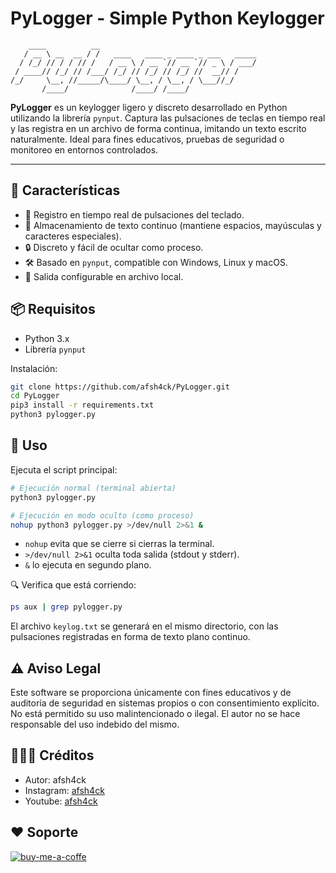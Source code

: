 # PyLogger - Simple Python Keylogger

```
    ____          __                                   
   / __ \ __  __ / /   ____   ____ _ ____ _ ___   _____
  / /_/ // / / // /   / __ \ / __ `// __ `// _ \ / ___/
 / ____// /_/ // /___/ /_/ // /_/ // /_/ //  __// /    
/_/     \__, //_____/\____/ \__, / \__, / \___//_/     
       /____/              /____/ /____/               

```

**PyLogger** es un keylogger ligero y discreto desarrollado en Python utilizando la librería `pynput`. Captura las pulsaciones de teclas en tiempo real y las registra en un archivo de forma continua, imitando un texto escrito naturalmente. Ideal para fines educativos, pruebas de seguridad o monitoreo en entornos controlados.

---

## 🚀 Características

- 🧠 Registro en tiempo real de pulsaciones del teclado.
- 📄 Almacenamiento de texto continuo (mantiene espacios, mayúsculas y caracteres especiales).
- 🔒 Discreto y fácil de ocultar como proceso.
- 🛠️ Basado en `pynput`, compatible con Windows, Linux y macOS.
- 📁 Salida configurable en archivo local.


## 📦 Requisitos

- Python 3.x
- Librería `pynput`

Instalación:

```bash
git clone https://github.com/afsh4ck/PyLogger.git
cd PyLogger
pip3 install -r requirements.txt
python3 pylogger.py
```

## 🚀 Uso
Ejecuta el script principal:

```bash
# Ejecución normal (terminal abierta)
python3 pylogger.py

# Ejecución en modo oculto (como proceso)
nohup python3 pylogger.py >/dev/null 2>&1 &
```
- `nohup` evita que se cierre si cierras la terminal.
- `>/dev/null 2>&1` oculta toda salida (stdout y stderr).
- `&` lo ejecuta en segundo plano.

🔍 Verifica que está corriendo:

```bash
ps aux | grep pylogger.py
```

El archivo `keylog.txt` se generará en el mismo directorio, con las pulsaciones registradas en forma de texto plano continuo.

## ⚠️ Aviso Legal
Este software se proporciona únicamente con fines educativos y de auditoría de seguridad en sistemas propios o con consentimiento explícito. No está permitido su uso malintencionado o ilegal. El autor no se hace responsable del uso indebido del mismo.

## 👨🏻‍💻 Créditos
- Autor:       afsh4ck 
- Instagram:   <a href="https://www.instagram.com/afsh4ck">afsh4ck</a>
- Youtube:     <a href="https://youtube.com/@afsh4ck">afsh4ck</a>

## ❤️ Soporte

<a href="https://www.buymeacoffee.com/afsh4ck" rel="nofollow"><img width="250" align="left">
![buy-me-a-coffe](https://github.com/user-attachments/assets/8c8f9e81-334e-469e-b25e-29888cfc9fcc)
</a>

